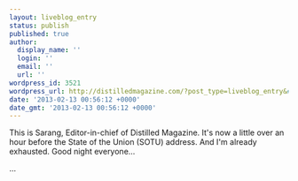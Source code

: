 ```yaml
---
layout: liveblog_entry
status: publish
published: true
author:
  display_name: ''
  login: ''
  email: ''
  url: ''
wordpress_id: 3521
wordpress_url: http://distilledmagazine.com/?post_type=liveblog_entry&#038;p=3521
date: '2013-02-13 00:56:12 +0000'
date_gmt: '2013-02-13 00:56:12 +0000'
---
```

<p>This is Sarang, Editor-in-chief of Distilled Magazine. It's now a little over an hour before the State of the Union (SOTU) address. And I'm already exhausted. Good night everyone...</p>
<p>...</p>
